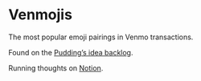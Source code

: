 # Venmojis
The most popular emoji pairings in Venmo transactions.

Found on the [Pudding’s idea backlog](https://pudding.cool/backlog/).

Running thoughts on [Notion](https://github.com/connorrothschild/venmojis).

